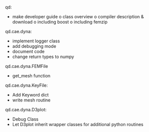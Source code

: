 
qd:
- make developer guide
  o class overview
  o compiler description & download
  o including boost
  o including femzip

qd.cae.dyna:
- implement logger class
- add debugging mode
- document code
- change return types to numpy

qd.cae.dyna.FEMFile
- get_mesh function

qd.cae.dyna.KeyFile:
 - Add Keyword dict
 - write mesh routine

qd.cae.dyna.D3plot:
- Debug Class
- Let D3plot inherit wrapper classes for additional python routines
